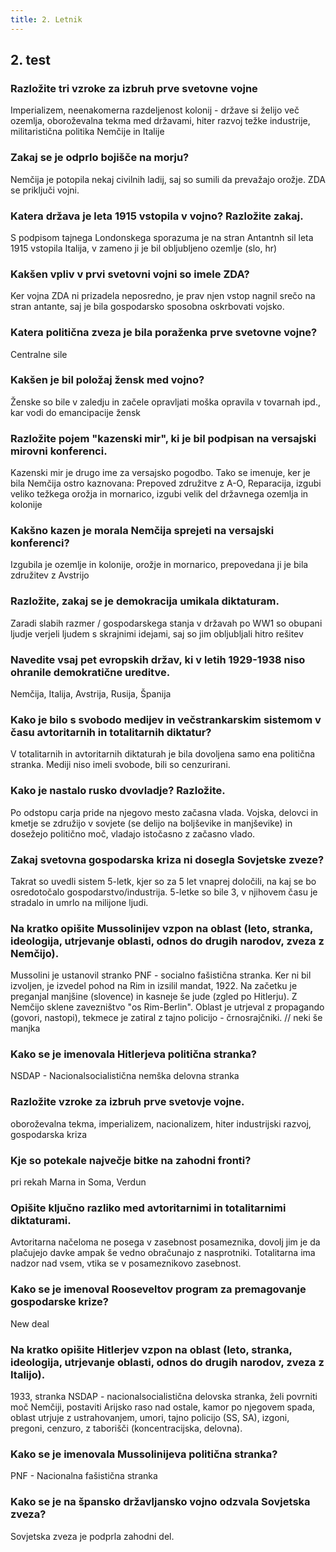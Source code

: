 ```yaml
---
title: 2. Letnik
---
```


## 2. test

### Razložite tri vzroke za izbruh prve svetovne vojne

Imperializem, neenakomerna razdeljenost kolonij - države si želijo več ozemlja, oboroževalna tekma med državami, hiter razvoj težke industrije, militaristična politika Nemčije in Italije

### Zakaj se je odprlo bojišče na morju?

Nemčija je potopila nekaj civilnih ladij, saj so sumili da prevažajo orožje. ZDA se priključi vojni.

### Katera država je leta 1915 vstopila v vojno? Razložite zakaj.

S podpisom tajnega Londonskega sporazuma je na stran Antantnh sil leta 1915 vstopila Italija, v zameno ji je bil obljubljeno ozemlje (slo, hr)

### Kakšen vpliv v prvi svetovni vojni so imele ZDA?

Ker vojna ZDA ni prizadela neposredno, je prav njen vstop nagnil srečo na stran antante, saj je bila gospodarsko sposobna oskrbovati vojsko.

### Katera politična zveza je bila poraženka prve svetovne vojne?

Centralne sile

### Kakšen je bil položaj žensk med vojno?

Ženske so bile v zaledju in začele opravljati moška opravila v tovarnah ipd., kar vodi do emancipacije žensk

### Razložite pojem "kazenski mir", ki je bil podpisan na versajski mirovni konferenci.

Kazenski mir je drugo ime za versajsko pogodbo. Tako se imenuje, ker je bila Nemčija ostro kaznovana:
Prepoved združitve z A-O, Reparacija, izgubi veliko težkega orožja in mornarico, izgubi velik del državnega ozemlja in kolonije

### Kakšno kazen je morala Nemčija sprejeti na versajski konferenci?

Izgubila je ozemlje in kolonije, orožje in mornarico, prepovedana ji je bila združitev z Avstrijo

### Razložite, zakaj se je demokracija umikala diktaturam.

Zaradi slabih razmer / gospodarskega stanja v državah po WW1 so obupani ljudje verjeli ljudem s skrajnimi idejami, saj so jim obljubljali hitro rešitev

### Navedite vsaj pet evropskih držav, ki v letih 1929-1938 niso ohranile demokratične ureditve.

Nemčija, Italija, Avstrija, Rusija, Španija

### Kako je bilo s svobodo medijev in večstrankarskim sistemom v času avtoritarnih in totalitarnih diktatur?

V totalitarnih in avtoritarnih diktaturah je bila dovoljena samo ena politična stranka. Mediji niso imeli svobode, bili so cenzurirani.

### Kako je nastalo rusko dvovladje? Razložite.

Po odstopu carja pride na njegovo mesto začasna vlada. Vojska, delovci in kmetje se združijo v sovjete (se delijo na boljševike in manjševike) in dosežejo politično moč, vladajo istočasno z začasno vlado.

### Zakaj svetovna gospodarska kriza ni dosegla Sovjetske zveze?

Takrat so uvedli sistem 5-letk, kjer so za 5 let vnaprej določili, na kaj se bo osredotočalo gospodarstvo/industrija. 5-letke so bile 3, v njihovem času je stradalo in umrlo na milijone ljudi.

### Na kratko opišite Mussolinijev vzpon na oblast (leto, stranka, ideologija, utrjevanje oblasti, odnos do drugih narodov, zveza z Nemčijo).

Mussolini je ustanovil stranko PNF - socialno fašistična stranka. Ker ni bil izvoljen, je izvedel pohod na Rim in izsilil mandat, 1922. Na začetku je preganjal manjšine (slovence) in kasneje še jude (zgled po Hitlerju). Z Nemčijo sklene zavezništvo "os Rim-Berlin". Oblast je utrjeval z propagando (govori, nastopi), tekmece je zatiral z tajno policijo - črnosrajčniki. // neki še manjka

### Kako se je imenovala Hitlerjeva politična stranka?

NSDAP - Nacionalsocialistična nemška delovna stranka

### Razložite vzroke za izbruh prve svetovje vojne.

oboroževalna tekma, imperializem, nacionalizem, hiter industrijski razvoj, gospodarska kriza

### Kje so potekale največje bitke na zahodni fronti?

pri rekah Marna in Soma, Verdun

### Opišite ključno razliko med avtoritarnimi in totalitarnimi diktaturami.

Avtoritarna načeloma ne posega v zasebnost posameznika, dovolj jim je da plačujejo davke ampak še vedno obračunajo z nasprotniki. Totalitarna ima nadzor nad vsem, vtika se v posameznikovo zasebnost.

### Kako se je imenoval Rooseveltov program za premagovanje gospodarske krize?

New deal

### Na kratko opišite Hitlerjev vzpon na oblast (leto, stranka, ideologija, utrjevanje oblasti, odnos do drugih narodov, zveza z Italijo).

1933, stranka NSDAP - nacionalsocialistična delovska stranka, želi povrniti moč Nemčiji, postaviti Arijsko raso nad ostale, kamor po njegovem spada, oblast utrjuje z ustrahovanjem, umori, tajno policijo (SS, SA), izgoni, pregoni, cenzuro, z taborišči (koncentracijska, delovna).

### Kako se je imenovala Mussolinijeva politična stranka?

PNF - Nacionalna fašistična stranka

### Kako se je na špansko državljansko vojno odzvala Sovjetska zveza?

Sovjetska zveza je podprla zahodni del.